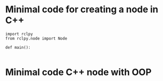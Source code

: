 # Minimal code for creating a node in C++
```
import rclpy
from rclpy.node import Node

def main():
    
```
# Minimal code C++ node with OOP